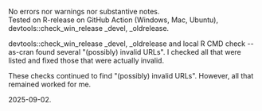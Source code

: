 

No errors nor warnings nor substantive notes.  
Tested on R-release on GitHub Action (Windows, Mac, Ubuntu), devtools::check_win_release _devel, _oldrelease. 

devtools::check_win_release _devel, _oldrelease and local R CMD check --as-cran found several "(possibly) invalid URLs". I checked all that were listed and fixed those that were actually invalid. 

These checks continued to find "(possibly) invalid URLs". However, all that remained worked for me. 

2025-09-02. 